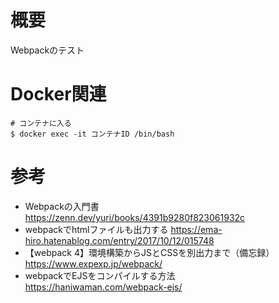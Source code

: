 # 概要
Webpackのテスト

# Docker関連
```
# コンテナに入る
$ docker exec -it コンテナID /bin/bash
```

# 参考
* Webpackの入門書  
  https://zenn.dev/yuri/books/4391b9280f823061932c
* webpackでhtmlファイルも出力する
  https://ema-hiro.hatenablog.com/entry/2017/10/12/015748
* 【webpack 4】環境構築からJSとCSSを別出力まで（備忘録）  
  https://www.expexp.jp/webpack/
* webpackでEJSをコンパイルする方法  
  https://haniwaman.com/webpack-ejs/